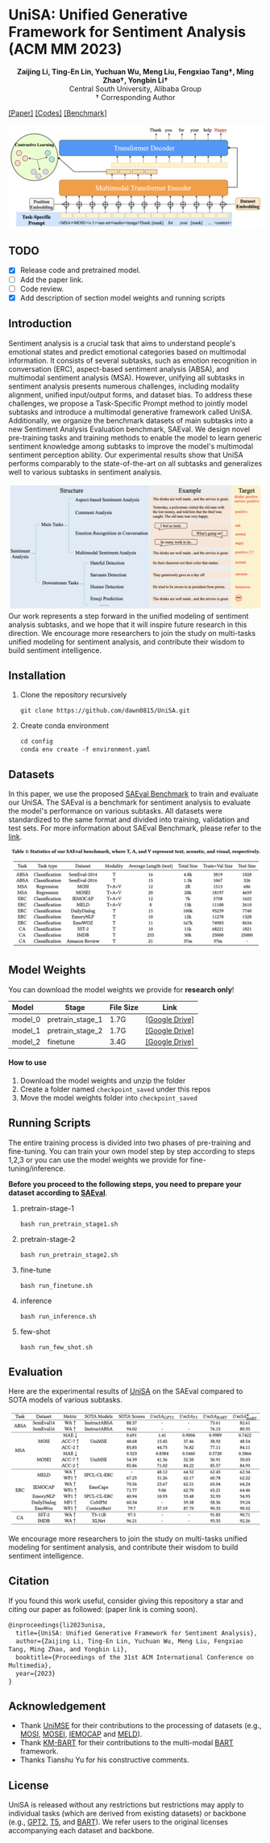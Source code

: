 # UniSA: Unified Generative Framework for Sentiment Analysis (ACM MM 2023)
<div align="center">
<strong>Zaijing Li, Ting-En Lin, Yuchuan Wu, Meng Liu, Fengxiao Tang†, Ming Zhao†, Yongbin Li† </strong> 
</div>
<div align="center">
Central South University, Alibaba Group
</div>
<div align="center">
† Corresponding Author
</div>

[[Paper]](https://github.com/dawn0815/SAEval-Benchmark) [[Codes]](https://github.com/dawn0815/UniSA) [[Benchmark]](https://github.com/dawn0815/SAEval-Benchmark)


![image](https://github.com/dawn0815/UniSA/blob/master/f1.png)

## TODO
- [x] Release code and pretrained model.
- [ ] Add the paper link.
- [ ] Code review.
- [x] Add description of section model weights and running scripts
      
## Introduction
Sentiment analysis is a crucial task that aims to understand people's emotional states and predict emotional categories based on multimodal information. It consists of several subtasks, such as emotion recognition in conversation (ERC), aspect-based sentiment analysis (ABSA), and multimodal sentiment analysis (MSA). However, unifying all subtasks in sentiment analysis presents numerous challenges, including modality alignment, unified input/output forms, and dataset bias. To address these challenges, we propose a Task-Specific Prompt method to jointly model subtasks and introduce a multimodal generative framework called UniSA. Additionally, we organize the benchmark datasets of main subtasks into a new Sentiment Analysis Evaluation benchmark, SAEval. We design novel pre-training tasks and training methods to enable the model to learn generic sentiment knowledge among subtasks to improve the model's multimodal sentiment perception ability. Our experimental results show that UniSA performs comparably to the state-of-the-art on all subtasks and generalizes well to various subtasks in sentiment analysis. 

![image](https://github.com/dawn0815/UniSA/blob/master/p2.png)
Our work represents a step forward in the unified modeling of sentiment analysis subtasks, and we hope that it will inspire future research in this direction. We encourage more researchers to join the study on multi-tasks unified modeling for sentiment analysis, and contribute their wisdom to build sentiment intelligence.

## Installation

1. Clone the repository recursively
    ```
    git clone https://github.com/dawn0815/UniSA.git
    ```

2. Create conda environment
    ```
    cd config
    conda env create -f environment.yaml
    ```
## Datasets
In this paper, we use the proposed [SAEval Benchmark](https://github.com/dawn0815/SAEval-Benchmark) to train and evaluate our UniSA. The SAEval is a benchmark for sentiment analysis to evaluate the model's performance on various subtasks. All datasets were standardized to the same format and divided into training, validation and test sets. For more information about SAEval Benchmark, please refer to the [link](https://github.com/dawn0815/SAEval-Benchmark).

![image](https://github.com/dawn0815/SAEval-Benchmark/blob/master/p1.png)

## Model Weights 
You can download the model weights we provide for **research only**!

| Model                 | Stage                          | File Size              | Link                                                        |
| :-------------------- | -------------------------------|----------------------- | ----------------------------------------------------------- |
| model_0 |  pretrain_stage_1  |   1.7G  |  [[Google Drive]](https://drive.google.com/file/d/1BCiJV_dg3WmWX1N29KEVHQSn5woGVPTD/view?usp=sharing) |
| model_1 |  pretrain_stage_2  |   1.7G  |  [[Google Drive]](https://drive.google.com/file/d/1hq_ZN0xBlpkgep8HwK_fq2X5IEknuxm3/view?usp=sharing) |
| model_2 |  finetune          |   3.4G  |  [[Google Drive]](https://drive.google.com/file/d/14mwftx3Q7oczECVCWDFktbPaIK8ly53E/view?usp=sharing) |

#### How to use
1. Download the model weights and unzip the folder
2. Create a folder named ``checkpoint_saved`` under this repos
3. Move the model weights folder into ``checkpoint_saved``

## Running Scripts
The entire training process is divided into two phases of pre-training and fine-tuning. You can train your own model step by step according to steps 1,2,3 or you can use the model weights we provide for fine-tuning/inference.

**Before you proceed to the following steps, you need to prepare your dataset according to [SAEval](https://github.com/dawn0815/SAEval-Benchmark)**.

1. pretrain-stage-1
    ```
    bash run_pretrain_stage1.sh
    ```
    
2. pretrain-stage-2
    ```
    bash run_pretrain_stage2.sh
    ```
        
3. fine-tune
    ```
    bash run_finetune.sh
    ```
    
4. inference
    ```
    bash run_inference.sh
    ```
        
5. few-shot
    ```
    bash run_few_shot.sh
    ```
    
## Evaluation
Here are the experimental results of [UniSA](https://github.com/dawn0815/UniSA) on the SAEval compared to SOTA models of various subtasks. 

![pdf](https://github.com/dawn0815/SAEval-Benchmark/blob/master/p5.png)

We encourage more researchers to join the study on multi-tasks unified modeling for sentiment analysis, and contribute their wisdom to build sentiment intelligence.

## Citation
If you found this work useful, consider giving this repository a star and citing our paper as followed: (paper link is coming soon).
```
@inproceedings{li2023unisa,
  title={UniSA: Unified Generative Framework for Sentiment Analysis},
  author={Zaijing Li, Ting-En Lin, Yuchuan Wu, Meng Liu, Fengxiao Tang, Ming Zhao, and Yongbin Li},
  booktitle={Proceedings of the 31st ACM International Conference on Multimedia},
  year={2023}
}
```
## Acknowledgement
- Thank [UniMSE](https://github.com/LeMei/UniMSE) for their contributions to the processing of datasets (e.g., [MOSI](http://multicomp.cs.cmu.edu/resources/cmu-mosi-dataset/), [MOSEI](http://multicomp.cs.cmu.edu/resources/cmu-mosei-dataset/), [IEMOCAP](https://sail.usc.edu/iemocap/) and [MELD](https://github.com/declare-lab/MELD)).
- Thank [KM-BART](https://github.com/fomalhautb/KM-BART) for their contributions to the multi-modal [BART](https://arxiv.org/abs/1910.13461) framework.
- Thanks Tianshu Yu for his constructive comments.

## License
UniSA is released without any restrictions but restrictions may apply to individual tasks (which are derived from existing datasets) or backbone (e.g., [GPT2](https://cdn.openai.com/better-language-models/language_models_are_unsupervised_multitask_learners.pdf?ref=superpower-chatgpt-extension), [T5](https://arxiv.org/abs/1910.10683), and [BART](https://arxiv.org/abs/1910.13461)). We refer users to the original licenses accompanying each dataset and backbone.



